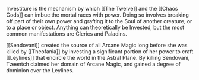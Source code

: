 Investiture is the mechanism by which [[The Twelve]] and the [[Chaos Gods]] can imbue the mortal races with power. Doing so involves breaking off part of their own power and grafting it to the Soul of another creature, or to a place or object. Anything can theoretically be Invested, but the most common manifestations are Clerics and Paladins.

[[Sendovani]] created the source of all Arcane Magic long before she was killed by [[Theofania]] by investing a significant portion of her power to craft [[Leylines]] that encircle the world in the Astral Plane. By killing Sendovani, Tzeentch claimed her domain of Arcane Magic, and gained a degree of dominion over the Leylines.